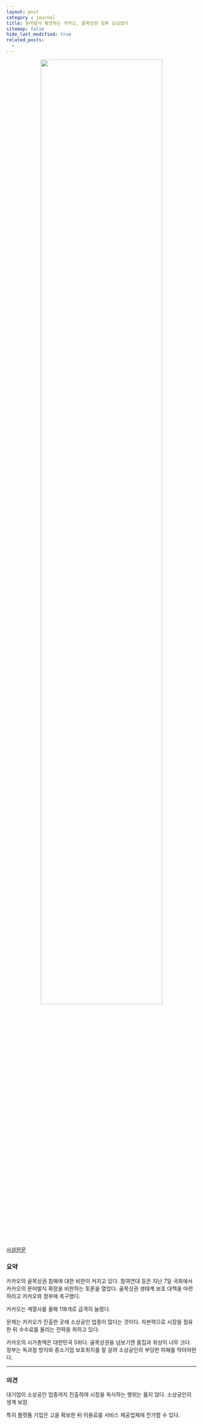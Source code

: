 ```yaml
---
layout: post
category : journal
title: 문어발식 확장하는 카카오, 골목상권 침투 도넘었다
sitemap: false
hide_last_modified: true
related_posts:
  -  
---
```

<p align="center">
<img src = "https://user-images.githubusercontent.com/23326843/132585963-fbf33eeb-b06f-448c-a9f5-107ac39f1280.jpg" width="80%" />
</p>


[사설원문](https://www.donga.com/news/article/all/20210907/109141714/1)

### 요약
카카오의 골목상권 침해에 대한 비판이 커지고 있다. 참여연대 등은 지난 7일 국회에서
카카오의 문어발식 확장을 비판하는 토론을 열었다. 골목상권 생태계 보호 대책을 마련하라고 카카오와 정부에 촉구했다.

카카오는 계열사를 올해 118개로 급격히 늘렸다.

문제는 카카오가 진출한 곳에 소상공인 업종이 많다는 것이다. 자본력으로 시장을 점유한 뒤 수수료를 올리는 전략을 취하고 있다. 

카카오의 시가총액은 대한민국 5위다. 골목상권을 넘보기엔 몸집과 위상이 너무 크다. 정부는 독과점 방지와 중소기업 보호취지를 잘 살려 소상공인의 부당한 피해를 막아야한다.

---

### 의견

대기업이 소상공인 업종까지 진출하여 시장을 독식하는 행위는 옳지 않다. 소상공인의 생계 보장.

특히 플랫폼 기업은 고을 확보한 뒤 이용료를 서비스 제공업체에 전가할 수 있다. 



